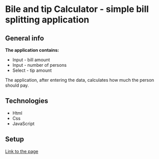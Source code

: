 # Bile and tip Calculator - simple bill splitting application

## General info

**The application contains:**

- Input - bill amount
- Input - number of persons
- Select -  tip amount

The application, after entering the data, calculates how much the person should pay.


## Technologies

- Html
- Css
- JavaScript

## Setup

[Link to the page](https://tomaszposluszny.github.io/bill-and-tip-calculator-JS/)

